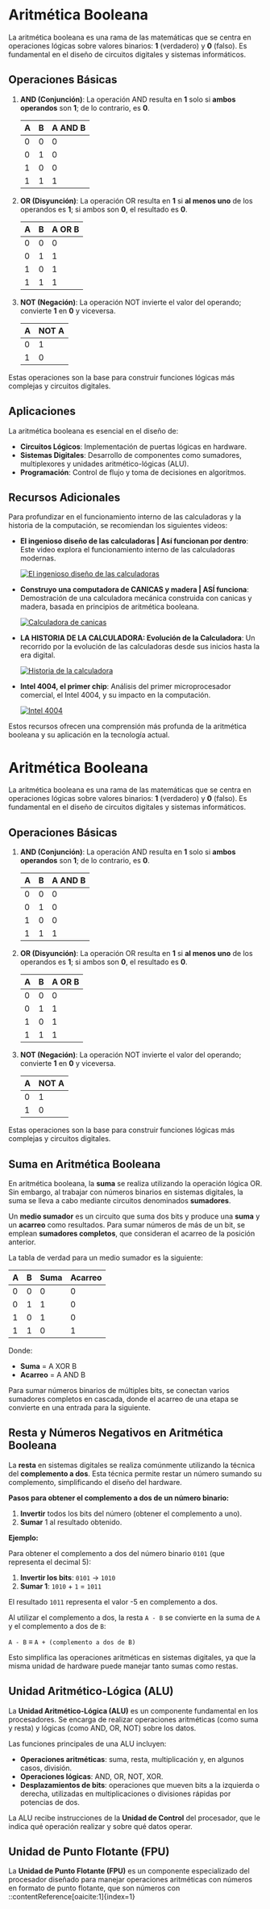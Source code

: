 # Aritmética Booleana

La aritmética booleana es una rama de las matemáticas que se centra en operaciones lógicas sobre valores binarios: **1** (verdadero) y **0** (falso). Es fundamental en el diseño de circuitos digitales y sistemas informáticos.

## Operaciones Básicas

1. **AND (Conjunción)**: La operación AND resulta en **1** solo si **ambos operandos** son **1**; de lo contrario, es **0**.

   | A | B | A AND B |
   |---|---|---------|
   | 0 | 0 |    0    |
   | 0 | 1 |    0    |
   | 1 | 0 |    0    |
   | 1 | 1 |    1    |

2. **OR (Disyunción)**: La operación OR resulta en **1** si **al menos uno** de los operandos es **1**; si ambos son **0**, el resultado es **0**.

   | A | B | A OR B |
   |---|---|--------|
   | 0 | 0 |   0    |
   | 0 | 1 |   1    |
   | 1 | 0 |   1    |
   | 1 | 1 |   1    |

3. **NOT (Negación)**: La operación NOT invierte el valor del operando; convierte **1** en **0** y viceversa.

   | A | NOT A |
   |---|-------|
   | 0 |   1   |
   | 1 |   0   |

Estas operaciones son la base para construir funciones lógicas más complejas y circuitos digitales.

## Aplicaciones

La aritmética booleana es esencial en el diseño de:

- **Circuitos Lógicos**: Implementación de puertas lógicas en hardware.
- **Sistemas Digitales**: Desarrollo de componentes como sumadores, multiplexores y unidades aritmético-lógicas (ALU).
- **Programación**: Control de flujo y toma de decisiones en algoritmos.

## Recursos Adicionales

Para profundizar en el funcionamiento interno de las calculadoras y la historia de la computación, se recomiendan los siguientes videos:

- **El ingenioso diseño de las calculadoras | Así funcionan por dentro**: Este video explora el funcionamiento interno de las calculadoras modernas.

  [![El ingenioso diseño de las calculadoras](https://img.youtube.com/vi/-ZwAFmaR_sA/0.jpg)](https://www.youtube.com/watch?v=-ZwAFmaR_sA)

- **Construyo una computadora de CANICAS y madera | ASÍ funciona**: Demostración de una calculadora mecánica construida con canicas y madera, basada en principios de aritmética booleana.

  [![Calculadora de canicas](https://img.youtube.com/vi/NQX6irk11qA/0.jpg)](https://www.youtube.com/watch?v=NQX6irk11qA)

- **LA HISTORIA DE LA CALCULADORA: Evolución de la Calculadora**: Un recorrido por la evolución de las calculadoras desde sus inicios hasta la era digital.

  [![Historia de la calculadora](https://img.youtube.com/vi/8Oz9eFAZ-tY/0.jpg)](https://www.youtube.com/watch?v=8Oz9eFAZ-tY)

- **Intel 4004, el primer chip**: Análisis del primer microprocesador comercial, el Intel 4004, y su impacto en la computación.

  [![Intel 4004](https://img.youtube.com/vi/EGE_VUmhAQg/0.jpg)](https://www.youtube.com/watch?v=EGE_VUmhAQg)

Estos recursos ofrecen una comprensión más profunda de la aritmética booleana y su aplicación en la tecnología actual.


# Aritmética Booleana

La aritmética booleana es una rama de las matemáticas que se centra en operaciones lógicas sobre valores binarios: **1** (verdadero) y **0** (falso). Es fundamental en el diseño de circuitos digitales y sistemas informáticos.

## Operaciones Básicas

1. **AND (Conjunción)**: La operación AND resulta en **1** solo si **ambos operandos** son **1**; de lo contrario, es **0**.

   | A | B | A AND B |
   |---|---|---------|
   | 0 | 0 |    0    |
   | 0 | 1 |    0    |
   | 1 | 0 |    0    |
   | 1 | 1 |    1    |

2. **OR (Disyunción)**: La operación OR resulta en **1** si **al menos uno** de los operandos es **1**; si ambos son **0**, el resultado es **0**.

   | A | B | A OR B |
   |---|---|--------|
   | 0 | 0 |   0    |
   | 0 | 1 |   1    |
   | 1 | 0 |   1    |
   | 1 | 1 |   1    |

3. **NOT (Negación)**: La operación NOT invierte el valor del operando; convierte **1** en **0** y viceversa.

   | A | NOT A |
   |---|-------|
   | 0 |   1   |
   | 1 |   0   |

Estas operaciones son la base para construir funciones lógicas más complejas y circuitos digitales.

## Suma en Aritmética Booleana

En aritmética booleana, la **suma** se realiza utilizando la operación lógica OR. Sin embargo, al trabajar con números binarios en sistemas digitales, la suma se lleva a cabo mediante circuitos denominados **sumadores**.

Un **medio sumador** es un circuito que suma dos bits y produce una **suma** y un **acarreo** como resultados. Para sumar números de más de un bit, se emplean **sumadores completos**, que consideran el acarreo de la posición anterior.

La tabla de verdad para un medio sumador es la siguiente:

   | A | B | Suma | Acarreo |
   |---|---|------|---------|
   | 0 | 0 |  0   |    0    |
   | 0 | 1 |  1   |    0    |
   | 1 | 0 |  1   |    0    |
   | 1 | 1 |  0   |    1    |

Donde:

- **Suma** = A XOR B
- **Acarreo** = A AND B

Para sumar números binarios de múltiples bits, se conectan varios sumadores completos en cascada, donde el acarreo de una etapa se convierte en una entrada para la siguiente.

## Resta y Números Negativos en Aritmética Booleana

La **resta** en sistemas digitales se realiza comúnmente utilizando la técnica del **complemento a dos**. Esta técnica permite restar un número sumando su complemento, simplificando el diseño del hardware.

**Pasos para obtener el complemento a dos de un número binario:**

1. **Invertir** todos los bits del número (obtener el complemento a uno).
2. **Sumar** 1 al resultado obtenido.

**Ejemplo:**

Para obtener el complemento a dos del número binario `0101` (que representa el decimal 5):

1. **Invertir los bits**: `0101` → `1010`
2. **Sumar 1**: `1010` + `1` = `1011`

El resultado `1011` representa el valor -5 en complemento a dos.

Al utilizar el complemento a dos, la resta `A - B` se convierte en la suma de `A` y el complemento a dos de `B`:

`A - B` ≡ `A + (complemento a dos de B)`

Esto simplifica las operaciones aritméticas en sistemas digitales, ya que la misma unidad de hardware puede manejar tanto sumas como restas.

## Unidad Aritmético-Lógica (ALU)

La **Unidad Aritmético-Lógica (ALU)** es un componente fundamental en los procesadores. Se encarga de realizar operaciones aritméticas (como suma y resta) y lógicas (como AND, OR, NOT) sobre los datos.

Las funciones principales de una ALU incluyen:

- **Operaciones aritméticas**: suma, resta, multiplicación y, en algunos casos, división.
- **Operaciones lógicas**: AND, OR, NOT, XOR.
- **Desplazamientos de bits**: operaciones que mueven bits a la izquierda o derecha, utilizadas en multiplicaciones o divisiones rápidas por potencias de dos.

La ALU recibe instrucciones de la **Unidad de Control** del procesador, que le indica qué operación realizar y sobre qué datos operar.

## Unidad de Punto Flotante (FPU)

La **Unidad de Punto Flotante (FPU)** es un componente especializado del procesador diseñado para manejar operaciones aritméticas con números en formato de punto flotante, que son números con
::contentReference[oaicite:1]{index=1}
 


